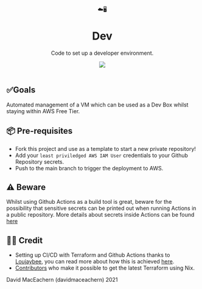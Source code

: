 <div align="center">
   ☁️🖥️ 
</div>

<h1 align="center">
  Dev
</h1>

<p align="center">
Code to set up a developer environment.
</p>

<div align="center">
  <a alt="GitHub Workflow Status" href="https://github.com/davidmaceachern/dev/actions">
    <img  src="https://img.shields.io/github/workflow/status/davidmaceachern/dev/Deploy">
  </a>
</div>
<br />

## ✅Goals

Automated management of a VM which can be used as a Dev Box whilst staying within AWS Free Tier.

## 📦 Pre-requisites
* Fork this project and use as a template to start a new private repository!
* Add your `least priviledged AWS IAM User` credentials to your Github Repository secrets.
* Push to the main branch to trigger the deployment to AWS.

## ⚠️ Beware

Whilst using Github Actions as a build tool is great, beware for the possibility that sensitive secrets can be printed out when running Actions in a public repository. More details about secrets inside Actions can be found [here](https://docs.github.com/en/actions/learn-github-actions/security-hardening-for-github-actions)


## 👏🏻 Credit

- Setting up CI/CD with Terraform and Github Actions thanks to [Loujaybee](https://github.com/loujaybee/terraform-aws-github-action-bootstrap), you can read more about how this is achieved [here](https://www.thedevcoach.co.uk/setup-terraform-aws-github-actions/).
- [Contributors](https://github.com/NixOS/nixpkgs/blob/nixos-unstable/pkgs/applications/networking/cluster/terraform/default.nix#L42) who make it possible to get the latest Terraform using Nix.


David MacEachern (davidmaceachern) 2021
